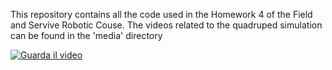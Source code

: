 This repository contains all the code used in the Homework 4 of the Field and Servive Robotic Couse. The videos related to the quadruped simulation can be found in the 'media' directory


[![Guarda il video](./media/crawl.gif)](./media/crawl.mp4)
